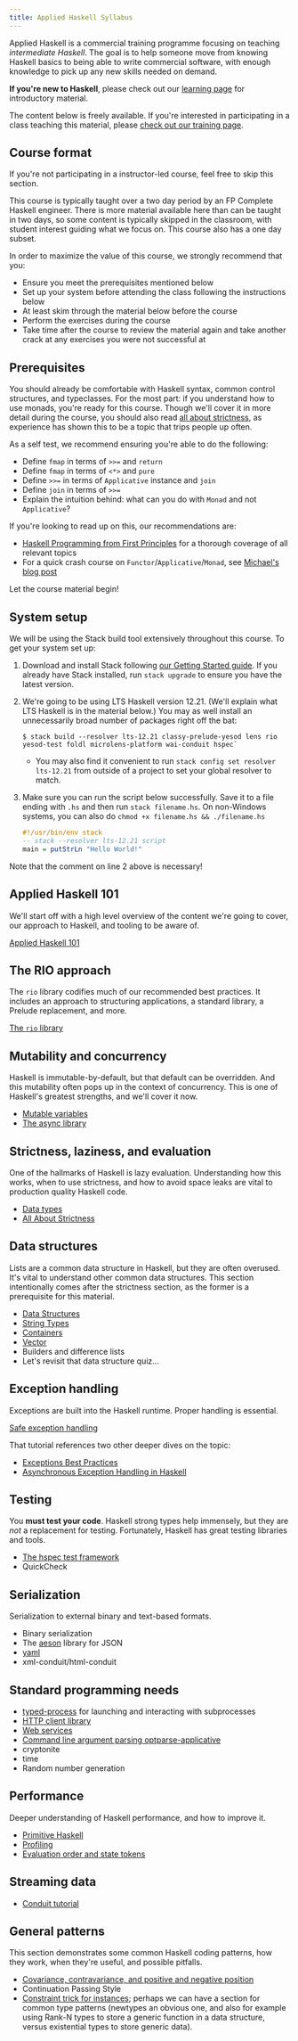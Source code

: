 ```yaml
---
title: Applied Haskell Syllabus
---
```


Applied Haskell is a commercial training programme focusing on
teaching _intermediate Haskell_. The goal is to help someone move from
knowing Haskell basics to being able to write commercial software,
with enough knowledge to pick up any new skills needed on demand.

**If you're new to Haskell**, please check out our [learning
page](/learn) for introductory material.

The content below is freely available. If you're interested in
participating in a class teaching this material, please [check out our
training page](https://www.fpcomplete.com/training).

## Course format

If you're not participating in a instructor-led course, feel free to
skip this section.

This course is typically taught over a two day period by an FP
Complete Haskell engineer. There is more material available here than
can be taught in two days, so some content is typically skipped in the
classroom, with student interest guiding what we focus on. This course
also has a one day subset.

In order to maximize the value of this course, we strongly recommend
that you:

* Ensure you meet the prerequisites mentioned below
* Set up your system before attending the class following the instructions below
* At least skim through the material below before the course
* Perform the exercises during the course
* Take time after the course to review the material again and take
  another crack at any exercises you were not successful at

## Prerequisites

You should already be comfortable with Haskell syntax, common control
structures, and typeclasses. For the most part: if you understand how
to use monads, you're ready for this course. Though we'll cover it in
more detail during the course, you should also read [all about
strictness](/tutorial/all-about-strictness), as experience has shown
this to be a topic that trips people up often.

As a self test, we recommend ensuring you're able to do the following:

* Define `fmap` in terms of `>>=` and `return`
* Define `fmap` in terms of `<*>` and `pure`
* Define `>>=` in terms of `Applicative` instance and `join`
* Define `join` in terms of `>>=`
* Explain the intuition behind: what can you do with `Monad` and not `Applicative`?

If you're looking to read up on this, our recommendations are:

* [Haskell Programming from First Principles](http://haskellbook.com/)
  for a thorough coverage of all relevant topics
* For a quick crash course on `Functor`/`Applicative`/`Monad`, see
  [Michael's blog
  post](https://www.snoyman.com/blog/2017/01/functors-applicatives-and-monads)

Let the course material begin!

## System setup

We will be using the Stack build tool extensively throughout this
course. To get your system set up:

1. Download and install Stack following [our Getting Started
   guide](/get-started). If you already have Stack installed, run
   `stack upgrade` to ensure you have the latest version.
2. We're going to be using LTS Haskell version 12.21. (We'll explain
   what LTS Haskell is in the material below.) You may as well install
   an unnecessarily broad number of packages right off the bat:

   ```
   $ stack build --resolver lts-12.21 classy-prelude-yesod lens rio yesod-test foldl microlens-platform wai-conduit hspec`
   ```

     * You may also find it convenient to run `stack config set resolver lts-12.21`
       from outside of a project to set your global resolver to match.

3. Make sure you can run the script below successfully. Save it to a
   file ending with `.hs` and then run `stack filename.hs`. On
   non-Windows systems, you can also do `chmod +x filename.hs &&
   ./filename.hs`

   ```haskell
   #!/usr/bin/env stack
   -- stack --resolver lts-12.21 script
   main = putStrLn "Hello World!"
   ```

Note that the comment on line 2 above is necessary!

## Applied Haskell 101

We'll start off with a high level overview of the content we're going
to cover, our approach to Haskell, and tooling to be aware of.

[Applied Haskell 101](/tutorial/applied-haskell-101)

## The RIO approach

The `rio` library codifies much of our recommended best practices. It
includes an approach to structuring applications, a standard library,
a Prelude replacement, and more.

[The `rio` library](/library/rio)

## Mutability and concurrency

Haskell is immutable-by-default, but that default can be
overridden. And this mutability often pops up in the context of
concurrency. This is one of Haskell's greatest strengths, and we'll
cover it now.

* [Mutable variables](/tutorial/mutable-variables)
* [The async library](/library/async)

## Strictness, laziness, and evaluation

One of the hallmarks of Haskell is lazy evaluation. Understanding how
this works, when to use strictness, and how to avoid space leaks are
vital to production quality Haskell code.

* [Data types](/tutorial/data-types)
* [All About Strictness](/tutorial/all-about-strictness)

## Data structures

Lists are a common data structure in Haskell, but they are often
overused. It's vital to understand other common data structures. This
section intentionally comes after the strictness section, as the
former is a prerequisite for this material.

* [Data Structures](/tutorial/data-structures)
* [String Types](/tutorial/string-types)
* [Containers](/library/containers)
* [Vector](/library/vector)
* Builders and difference lists
* Let's revisit that data structure quiz...

## Exception handling

Exceptions are built into the Haskell runtime. Proper handling is
essential.

[Safe exception handling](/tutorial/exceptions)

That tutorial references two other deeper dives on the topic:

* [Exceptions Best Practices](https://www.fpcomplete.com/blog/2016/11/exceptions-best-practices-haskell)
* [Asynchronous Exception Handling in Haskell](https://www.fpcomplete.com/blog/2018/04/async-exception-handling-haskell)

## Testing

You **must test your code**. Haskell strong types help immensely, but
they are _not_ a replacement for testing. Fortunately, Haskell has
great testing libraries and tools.

* [The hspec test framework](/library/hspec)
* QuickCheck <!-- FIXME -->

## Serialization

Serialization to external binary and text-based formats.

* Binary serialization <!-- FIXME -->
* The [aeson](/library/aeson) library for JSON
* [yaml](/library/yaml)
* xml-conduit/html-conduit

## Standard programming needs

* [typed-process](/library/typed-process) for launching and interacting with subprocesses
* [HTTP client library](/library/http-client)
* [Web services](/tutorial/web-services)
* [Command line argument parsing optparse-applicative](/library/optparse-applicative)
* cryptonite
* time
* Random number generation

## Performance

Deeper understanding of Haskell performance, and how to improve it.

* [Primitive Haskell](/tutorial/primitive-haskell)
* [Profiling](/tutorial/profiling)
* [Evaluation order and state tokens](https://wiki.haskell.org/Evaluation_order_and_state_tokens)

## Streaming data

* [Conduit tutorial](/library/conduit)

## General patterns

This section demonstrates some common Haskell coding patterns, how
they work, when they're useful, and possible pitfalls.

* [Covariance, contravariance, and positive and negative position](https://www.fpcomplete.com/blog/2016/11/covariance-contravariance)
* Continuation Passing Style
* [Constraint trick for instances](http://chrisdone.com/posts/haskell-constraint-trick); perhaps we can have a section for common type patterns (newtypes an obvious one, and also for example using Rank-N types to store a generic function in a data structure, versus existential types to store generic data).
